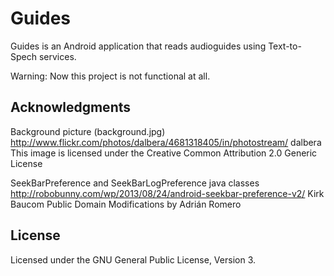 # Guides #

Guides is an Android application that reads audioguides using Text-to-Spech services.

Warning: Now this project is not functional at all.

## Acknowledgments ##

Background picture (background.jpg)
http://www.flickr.com/photos/dalbera/4681318405/in/photostream/
dalbera
This image is licensed under the Creative Common Attribution 2.0 Generic License

SeekBarPreference and SeekBarLogPreference java classes
http://robobunny.com/wp/2013/08/24/android-seekbar-preference-v2/
Kirk Baucom
Public Domain
Modifications by Adrián Romero

## License ##

Licensed under the GNU General Public License, Version 3.
